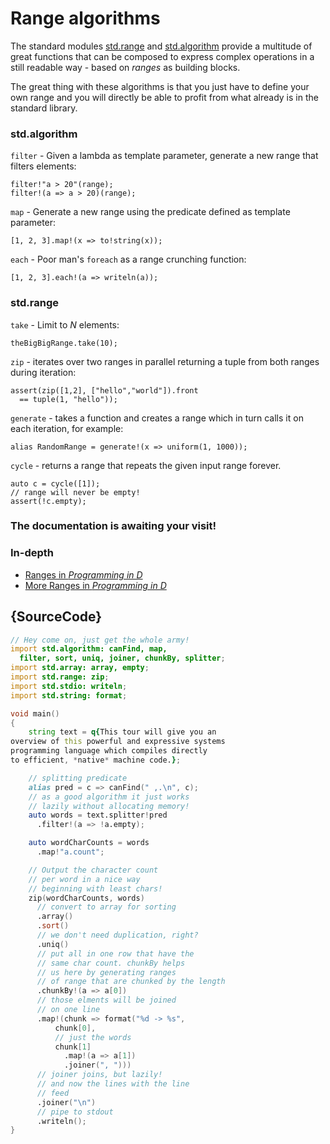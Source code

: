 # Range algorithms

The standard modules [std.range](http://dlang.org/phobos/std_range.html)
and [std.algorithm](http://dlang.org/phobos/std_algorithm.html)
provide a multitude of great functions that can be
composed to express complex operations in a still
readable way - based on *ranges* as building blocks.

The great thing with these algorithms is that you just
have to define your own range and you will directly
be able to profit from what already is in the standard
library.

### std.algorithm

`filter` - Given a lambda as template parameter,
 generate a new range that filters elements:

    filter!"a > 20"(range);
    filter!(a => a > 20)(range);

`map` - Generate a new range using the predicate
 defined as template parameter:

    [1, 2, 3].map!(x => to!string(x));

`each` - Poor man's `foreach` as a range crunching
function:

    [1, 2, 3].each!(a => writeln(a));

### std.range
`take` - Limit to *N* elements:

    theBigBigRange.take(10);

`zip` - iterates over two ranges
in parallel returning a tuple from both
ranges during iteration:

    assert(zip([1,2], ["hello","world"]).front
      == tuple(1, "hello"));

`generate` - takes a function and creates a range
which in turn calls it on each iteration, for example:

    alias RandomRange = generate!(x => uniform(1, 1000));

`cycle` - returns a range that repeats the given input range
forever.

    auto c = cycle([1]);
    // range will never be empty!
    assert(!c.empty);

### The documentation is awaiting your visit!


### In-depth

- [Ranges in _Programming in D_](http://ddili.org/ders/d.en/ranges.html)
- [More Ranges in _Programming in D_](http://ddili.org/ders/d.en/ranges_more.html)

## {SourceCode}

```d
// Hey come on, just get the whole army!
import std.algorithm: canFind, map,
  filter, sort, uniq, joiner, chunkBy, splitter;
import std.array: array, empty;
import std.range: zip;
import std.stdio: writeln;
import std.string: format;

void main()
{
    string text = q{This tour will give you an
overview of this powerful and expressive systems
programming language which compiles directly
to efficient, *native* machine code.};

    // splitting predicate
    alias pred = c => canFind(" ,.\n", c);
    // as a good algorithm it just works
    // lazily without allocating memory!
    auto words = text.splitter!pred
      .filter!(a => !a.empty);

    auto wordCharCounts = words
      .map!"a.count";

    // Output the character count
    // per word in a nice way
    // beginning with least chars!
    zip(wordCharCounts, words)
      // convert to array for sorting
      .array()
      .sort()
      // we don't need duplication, right?
      .uniq()
      // put all in one row that have the
      // same char count. chunkBy helps
      // us here by generating ranges
      // of range that are chunked by the length
      .chunkBy!(a => a[0])
      // those elments will be joined
      // on one line
      .map!(chunk => format("%d -> %s",
          chunk[0],
          // just the words
          chunk[1]
            .map!(a => a[1])
            .joiner(", ")))
      // joiner joins, but lazily!
      // and now the lines with the line
      // feed
      .joiner("\n")
      // pipe to stdout
      .writeln();
}
```

